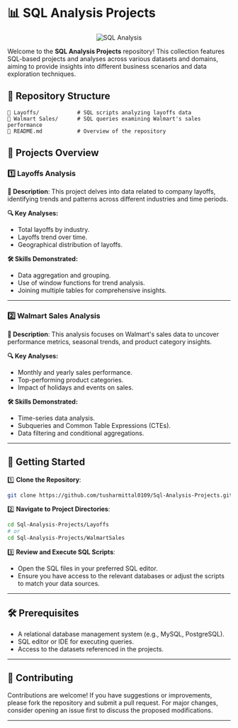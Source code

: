 <!-- README.md -->

# 📊 SQL Analysis Projects

<p align="center">
  <img src="https://img.shields.io/badge/SQL-Data%20Analysis-blue" alt="SQL Analysis"/>
</p>

Welcome to the **SQL Analysis Projects** repository! This collection features SQL-based projects and analyses across various datasets and domains, aiming to provide insights into different business scenarios and data exploration techniques.

## 📁 Repository Structure

```plaintext
📁 Layoffs/            # SQL scripts analyzing layoffs data
📁 Walmart Sales/      # SQL queries examining Walmart's sales performance
📁 README.md           # Overview of the repository
```

## 📂 Projects Overview

### 1️⃣ Layoffs Analysis

**📄 Description**: This project delves into data related to company layoffs, identifying trends and patterns across different industries and time periods.

**🔍 Key Analyses:**
- Total layoffs by industry.
- Layoffs trend over time.
- Geographical distribution of layoffs.

**🛠 Skills Demonstrated:**
- Data aggregation and grouping.
- Use of window functions for trend analysis.
- Joining multiple tables for comprehensive insights.

---

### 2️⃣ Walmart Sales Analysis

**📄 Description**: This analysis focuses on Walmart's sales data to uncover performance metrics, seasonal trends, and product category insights.

**🔍 Key Analyses:**
- Monthly and yearly sales performance.
- Top-performing product categories.
- Impact of holidays and events on sales.

**🛠 Skills Demonstrated:**
- Time-series data analysis.
- Subqueries and Common Table Expressions (CTEs).
- Data filtering and conditional aggregations.

---

## 🚀 Getting Started

1️⃣ **Clone the Repository**:
```bash
git clone https://github.com/tusharmittal0109/Sql-Analysis-Projects.git
```

2️⃣ **Navigate to Project Directories**:
```bash
cd Sql-Analysis-Projects/Layoffs
# or
cd Sql-Analysis-Projects/WalmartSales
```

3️⃣ **Review and Execute SQL Scripts**:
- Open the SQL files in your preferred SQL editor.
- Ensure you have access to the relevant databases or adjust the scripts to match your data sources.

---

## 🛠 Prerequisites

- A relational database management system (e.g., MySQL, PostgreSQL).
- SQL editor or IDE for executing queries.
- Access to the datasets referenced in the projects.

---

## 🤝 Contributing

Contributions are welcome! If you have suggestions or improvements, please fork the repository and submit a pull request. For major changes, consider opening an issue first to discuss the proposed modifications.

---


